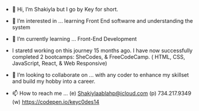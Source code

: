 - 👋 Hi, I’m Shakiyla but I go by Key for short.
- 👀 I’m interested in ... learning Front End softwarre and understanding the system 
- 🌱 I’m currently learning ... Front-End Development

- I staretd working on this journey 15 months ago. I have now successfully completed 2 bootcamps: SheCodes, & FreeCodeCamp. ( HTML, CSS, JavaScript, React,  & Web Responsive)
- 💞️ I’m looking to collaborate on ... with any coder to enhance my skillset and build my hobby into a career.
- 📫 How to reach me ... (e) Shakiylaablahp@icloud.com
(p) 734.217.9349 (w) https://codepen.io/keyc0des14
<!---
KeyC0des14/KeyC0des14 is a ✨ special ✨ repository because its `README.md` (this file) appears on your GitHub profile.
You can click the Preview link to take a look at your changes.
--->
